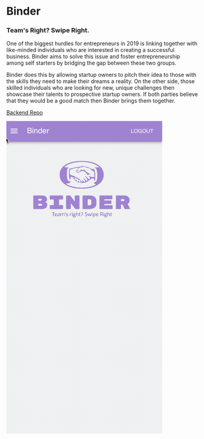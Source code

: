 # Binder

### Team's Right? Swipe Right.

One of the biggest hurdles for entrepreneurs in 2019 is linking together
with like-minded individuals who are interested in creating a successful
business. Binder aims to solve this issue and foster entrepreneurship
among self starters by bridging the gap between these two groups.

Binder does this by allowing startup owners to pitch
their idea to those with the skills they need to make their dreams
a reality. On the other side, those skilled individuals who are looking for new, unique
challenges then showcase their talents to prospective startup owners. If both
parties believe that they would be a good match then Binder brings them
together.

[Backend Repo](https://github.com/AllenAnthes/binder-backend)

![img](./img/2019-10-27%2019.39.02.gif)
